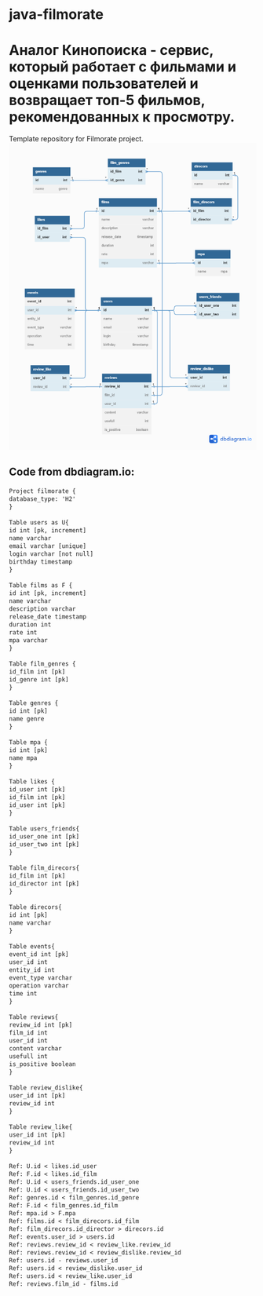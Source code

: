 # java-filmorate
# Аналог Кинопоиска - сервис, который работает с фильмами и оценками пользователей и возвращает топ-5 фильмов, рекомендованных к просмотру.
Template repository for Filmorate project.
![diagram](https://github.com/EvgenyBelykh/java-filmorate/blob/main/filmorate%20(8).png)

## Code from dbdiagram.io:



  ``` 
  Project filmorate {
  database_type: 'H2'
}

Table users as U{
  id int [pk, increment]
  name varchar
  email varchar [unique]
  login varchar [not null]
  birthday timestamp
}

Table films as F {
  id int [pk, increment]
  name varchar
  description varchar
  release_date timestamp
  duration int
  rate int
  mpa varchar
}
  
Table film_genres {
  id_film int [pk]
  id_genre int [pk]
}

Table genres {
  id int [pk]
  name genre
}

Table mpa {
  id int [pk]
  name mpa
}

Table likes {
  id_user int [pk]
  id_film int [pk]
  id_user int [pk]
}

Table users_friends{
  id_user_one int [pk]
  id_user_two int [pk]
}

Table film_direcors{
  id_film int [pk]
  id_director int [pk]
}

Table direcors{
  id int [pk]
  name varchar
}

Table events{
  event_id int [pk]
  user_id int
  entity_id int
  event_type varchar
  operation varchar
  time int
}

Table reviews{
  review_id int [pk]
  film_id int
  user_id int
  content varchar
  usefull int
  is_positive boolean
}

Table review_dislike{
  user_id int [pk]
  review_id int
}

Table review_like{
  user_id int [pk]
  review_id int
}

Ref: U.id < likes.id_user
Ref: F.id < likes.id_film
Ref: U.id < users_friends.id_user_one
Ref: U.id < users_friends.id_user_two
Ref: genres.id < film_genres.id_genre
Ref: F.id < film_genres.id_film
Ref: mpa.id > F.mpa
Ref: films.id < film_direcors.id_film
Ref: film_direcors.id_director > direcors.id
Ref: events.user_id > users.id
Ref: reviews.review_id < review_like.review_id
Ref: reviews.review_id < review_dislike.review_id
Ref: users.id - reviews.user_id
Ref: users.id < review_dislike.user_id
Ref: users.id < review_like.user_id
Ref: reviews.film_id - films.id
   ```
